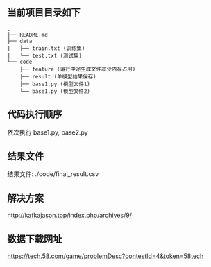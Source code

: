 ## 当前项目目录如下 
    .
    ├── README.md
    ├── data
    |   ├── train.txt (训练集)
    |   └── test.txt (测试集)
    └── code
        ├── feature (运行中途生成文件减少内存占用)
        ├── result (单模型结果保存)
        ├── base1.py (模型文件1)
        └── base1.py (模型文件2)

## 代码执行顺序

依次执行 base1.py, base2.py

## 结果文件

结果文件: ./code/final_result.csv

## 解决方案
http://kafkajason.top/index.php/archives/9/

## 数据下载网址
https://tech.58.com/game/problemDesc?contestId=4&token=58tech
